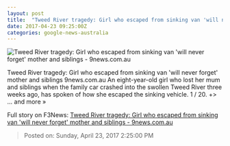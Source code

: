 ```yaml
---
layout: post
title:  "Tweed River tragedy: Girl who escaped from sinking van 'will never forget' mother and siblings - 9news.com.au"
date: 2017-04-23 09:25:00Z
categories: google-news-australia
---
```


![Tweed River tragedy: Girl who escaped from sinking van 'will never forget' mother and siblings - 9news.com.au](http://9network-vod-progressive.akamaized.net/media2/664969388001/2017/04/664969388001_5408258737001_5408251480001-vs.jpg)

Tweed River tragedy: Girl who escaped from sinking van 'will never forget' mother and siblings 9news.com.au An eight-year-old girl who lost her mum and siblings when the family car crashed into the swollen Tweed River three weeks ago, has spoken of how she escaped the sinking vehicle. 1 / 20. +> ... and more »


Full story on F3News: [Tweed River tragedy: Girl who escaped from sinking van 'will never forget' mother and siblings - 9news.com.au](http://www.f3nws.com/n/2ysGFH)

> Posted on: Sunday, April 23, 2017 2:25:00 PM
